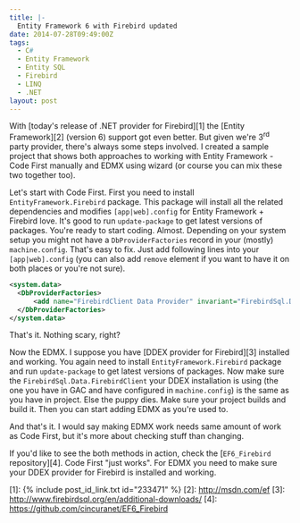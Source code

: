 ```yaml
---
title: |-
  Entity Framework 6 with Firebird updated
date: 2014-07-28T09:49:00Z
tags:
  - C#
  - Entity Framework
  - Entity SQL
  - Firebird
  - LINQ
  - .NET
layout: post
---
```

With [today's release of .NET provider for Firebird][1] the [Entity Framework][2] (version 6) support got even better. But given we're 3<sup>rd</sup> party provider, there's always some steps involved. I created a sample project that shows both approaches to working with Entity Framework - Code First manually and EDMX using wizard (or course you can mix these two together too).

<!-- excerpt -->

Let's start with Code First. First you need to install `EntityFramework.Firebird` package. This package will install all the related dependencies and modifies `[app|web].config` for Entity Framework + Firebird love. It's good to run `update-package` to get latest versions of packages. You're ready to start coding. Almost. Depending on your system setup you might not have a `DbProviderFactories` record in your (mostly) `machine.config`. That's easy to fix. Just add following lines into your `[app|web].config` (you can also add `remove` element if you want to have it on both places or you're not sure). 

```xml
<system.data>
  <DbProviderFactories>
      <add name="FirebirdClient Data Provider" invariant="FirebirdSql.Data.FirebirdClient" description=".NET Framework Data Provider for Firebird" type="FirebirdSql.Data.FirebirdClient.FirebirdClientFactory, FirebirdSql.Data.FirebirdClient"/>
  </DbProviderFactories>
</system.data> 
```

That's it. Nothing scary, right?

Now the EDMX. I suppose you have [DDEX provider for Firebird][3] installed and working. You again need to install `EntityFramework.Firebird` package and run `update-package` to get latest versions of packages. Now make sure the `FirebirdSql.Data.FirebirdClient` your DDEX installation is using (the one you have in GAC and have configured in `machine.config`) is the same as you have in project. Else the puppy dies. Make sure your project builds and build it. Then you can start adding EDMX as you're used to. 

And that's it. I would say making EDMX work needs same amount of work as Code First, but it's more about checking stuff than changing.

If you'd like to see the both methods in action, check the [`EF6_Firebird` repository][4]. Code First "just works". For EDMX you need to make sure your DDEX provider for Firebird is installed and working.

[1]: {% include post_id_link.txt id="233471" %}
[2]: http://msdn.com/ef
[3]: http://www.firebirdsql.org/en/additional-downloads/
[4]: https://github.com/cincuranet/EF6_Firebird